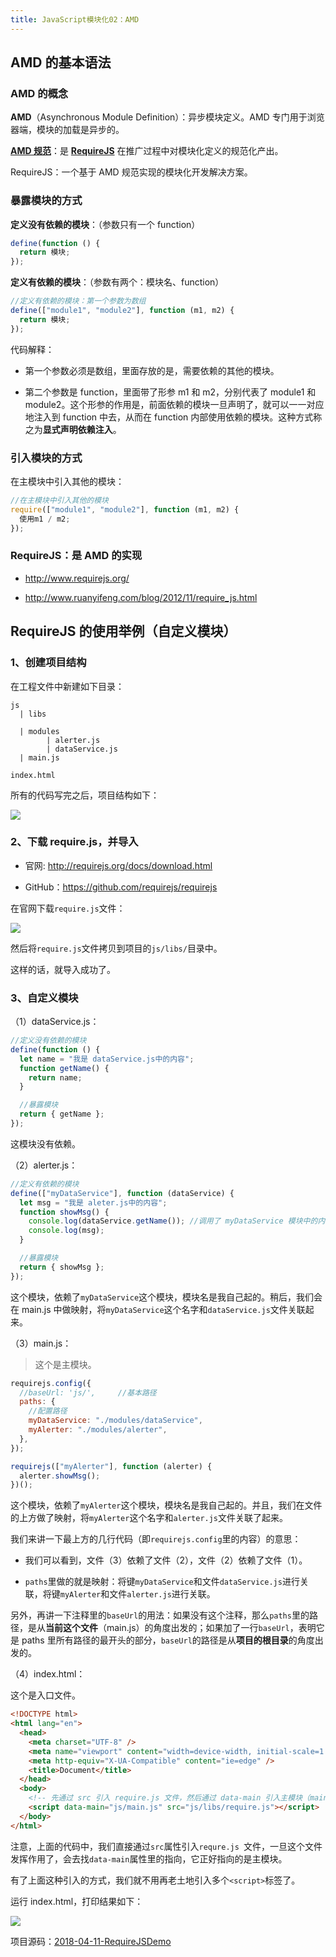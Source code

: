 ```yaml
---
title: JavaScript模块化02：AMD
---
```


## AMD 的基本语法

### AMD 的概念

**AMD**（Asynchronous Module Definition）：异步模块定义。AMD 专门用于浏览器端，模块的加载是异步的。

[**AMD 规范**](https://github.com/amdjs/amdjs-api)：是 **[RequireJS](http://requirejs.org/)** 在推广过程中对模块化定义的规范化产出。

RequireJS：一个基于 AMD 规范实现的模块化开发解决方案。

### 暴露模块的方式

**定义没有依赖的模块**：（参数只有一个 function）

```javascript
define(function () {
  return 模块;
});
```

**定义有依赖的模块**：（参数有两个：模块名、function）

```javascript
//定义有依赖的模块：第一个参数为数组
define(["module1", "module2"], function (m1, m2) {
  return 模块;
});
```

代码解释：

- 第一个参数必须是数组，里面存放的是，需要依赖的其他的模块。

- 第二个参数是 function，里面带了形参 m1 和 m2，分别代表了 module1 和 module2。这个形参的作用是，前面依赖的模块一旦声明了，就可以一一对应地注入到 function 中去，从而在 function 内部使用依赖的模块。这种方式称之为**显式声明依赖注入**。

### 引入模块的方式

在主模块中引入其他的模块：

```javascript
//在主模块中引入其他的模块
require(["module1", "module2"], function (m1, m2) {
  使用m1 / m2;
});
```

### RequireJS：是 AMD 的实现

- <http://www.requirejs.org/>

- <http://www.ruanyifeng.com/blog/2012/11/require_js.html>

## RequireJS 的使用举例（自定义模块）

### 1、创建项目结构

在工程文件中新建如下目录：

```
js
  | libs

  | modules
    	| alerter.js
    	| dataService.js
  | main.js

index.html
```

所有的代码写完之后，项目结构如下：

![](http://img.smyhvae.com/20180411_1331.png)

### 2、下载 require.js，并导入

- 官网: <http://requirejs.org/docs/download.html>

- GitHub：<https://github.com/requirejs/requirejs>

在官网下载`require.js`文件：

![](http://img.smyhvae.com/20180411_1127.png)

然后将`require.js`文件拷贝到项目的`js/libs/`目录中。

这样的话，就导入成功了。

### 3、自定义模块

（1）dataService.js：

```javascript
//定义没有依赖的模块
define(function () {
  let name = "我是 dataService.js中的内容";
  function getName() {
    return name;
  }

  //暴露模块
  return { getName };
});
```

这模块没有依赖。

（2）alerter.js：

```javascript
//定义有依赖的模块
define(["myDataService"], function (dataService) {
  let msg = "我是 aleter.js中的内容";
  function showMsg() {
    console.log(dataService.getName()); //调用了 myDataService 模块中的内容
    console.log(msg);
  }

  //暴露模块
  return { showMsg };
});
```

这个模块，依赖了`myDataService`这个模块，模块名是我自己起的。稍后，我们会在 main.js 中做映射，将`myDataService`这个名字和`dataService.js`文件关联起来。

（3）main.js：

> 这个是主模块。

```javascript
requirejs.config({
  //baseUrl: 'js/',     //基本路径
  paths: {
    //配置路径
    myDataService: "./modules/dataService",
    myAlerter: "./modules/alerter",
  },
});

requirejs(["myAlerter"], function (alerter) {
  alerter.showMsg();
})();
```

这个模块，依赖了`myAlerter`这个模块，模块名是我自己起的。并且，我们在文件的上方做了映射，将`myAlerter`这个名字和`alerter.js`文件关联了起来。

我们来讲一下最上方的几行代码（即`requirejs.config`里的内容）的意思：

- 我们可以看到，文件（3）依赖了文件（2），文件（2）依赖了文件（1）。

- `paths`里做的就是映射：将键`myDataService`和文件`dataService.js`进行关联，将键`myAlerter`和文件`alerter.js`进行关联。

另外，再讲一下注释里的`baseUrl`的用法：如果没有这个注释，那么`paths`里的路径，是从**当前这个文件**（main.js）的角度出发的；如果加了一行`baseUrl`，表明它是 paths 里所有路径的最开头的部分，`baseUrl`的路径是从**项目的根目录**的角度出发的。

（4）index.html：

这个是入口文件。

```html
<!DOCTYPE html>
<html lang="en">
  <head>
    <meta charset="UTF-8" />
    <meta name="viewport" content="width=device-width, initial-scale=1.0" />
    <meta http-equiv="X-UA-Compatible" content="ie=edge" />
    <title>Document</title>
  </head>
  <body>
    <!-- 先通过 src 引入 require.js 文件，然后通过 data-main 引入主模块（main.js） -->
    <script data-main="js/main.js" src="js/libs/require.js"></script>
  </body>
</html>
```

注意，上面的代码中，我们直接通过`src`属性引入`requre.js `文件，一旦这个文件发挥作用了，会去找`data-main`属性里的指向，它正好指向的是主模块。

有了上面这种引入的方式，我们就不用再老土地引入多个`<script>`标签了。

运行 index.html，打印结果如下：

![](http://img.smyhvae.com/20180411_1740.png)

项目源码：[2018-04-11-RequireJSDemo](https://download.csdn.net/download/smyhvae/10341963)
